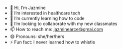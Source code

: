 - 👋 Hi, I’m Jazmine
- 👀 I’m interested in healthcare tech
- 🌱 I’m currently learning how to code  
- 💞️ I’m looking to collaborate with my new classmates
- 📫 How to reach me: jazminearce@gmai.com
- 😄 Pronouns: she/her/hers
- ⚡ Fun fact: I never learned how to whistle

<!---
jazminearce/jazminearce is a ✨ special ✨ repository because its `README.md` (this file) appears on your GitHub profile.
You can click the Preview link to take a look at your changes.
--->
